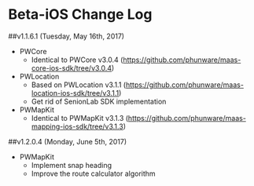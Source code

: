 # Beta-iOS Change Log

##v1.1.6.1 (Tuesday, May 16th, 2017)

* PWCore
	* Identical to PWCore v3.0.4 (https://github.com/phunware/maas-core-ios-sdk/tree/v3.0.4)
* PWLocation 
	* Based on PWLocation v3.1.1 (https://github.com/phunware/maas-location-ios-sdk/tree/v3.1.1)
	* Get rid of SenionLab SDK implementation
* PWMapKit
	* Identical to PWMapKit v3.1.3 (https://github.com/phunware/maas-mapping-ios-sdk/tree/v3.1.3)

##v1.2.0.4 (Monday, June 5th, 2017)

* PWMapKit
	* Implement snap heading
	* Improve the route calculator algorithm